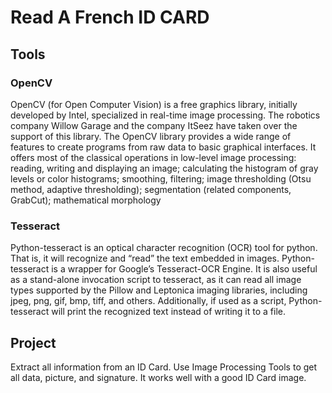 # Read A French ID CARD

## Tools

### OpenCV
OpenCV (for Open Computer Vision) is a free graphics library, initially developed by Intel, specialized in real-time image processing.
The robotics company Willow Garage and the company ItSeez have taken over the support of this library.
The OpenCV library provides a wide range of features to create programs from raw data to basic graphical interfaces.
It offers most of the classical operations in low-level image processing: reading, writing and displaying an image; calculating the histogram of gray levels or color histograms; smoothing, filtering; image thresholding (Otsu method, adaptive thresholding); segmentation (related components, GrabCut); mathematical morphology

### Tesseract
Python-tesseract is an optical character recognition (OCR) tool for python. That is, it will recognize and “read” the text embedded in images.
Python-tesseract is a wrapper for Google’s Tesseract-OCR Engine. It is also useful as a stand-alone invocation script to tesseract, as it can read all image types supported by the Pillow and Leptonica imaging libraries, including jpeg, png, gif, bmp, tiff, and others. Additionally, if used as a script, Python-tesseract will print the recognized text instead of writing it to a file.

## Project
Extract all information from an ID Card. Use Image Processing Tools to get all data, picture, and signature. It works well with a good ID Card image.
